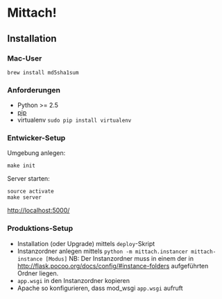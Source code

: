 Mittach!
========

Installation
------------

### Mac-User

    brew install md5sha1sum

### Anforderungen

* Python >= 2.5
* [pip](http://www.pip-installer.org/en/latest/installing.html)
* virtualenv `sudo pip install virtualenv`

### Entwicker-Setup

Umgebung anlegen:

    make init

Server starten:

    source activate
    make server

[http://localhost:5000/](http://localhost:5000)

### Produktions-Setup

* Installation (oder Upgrade) mittels `deploy`-Skript
* Instanzordner anlegen mittels `python -m mittach.instancer mittach-instance [Modus]`
  NB: Der Instanzordner muss in einem der in
  http://flask.pocoo.org/docs/config/#instance-folders aufgeführten Ordner
  liegen.
* `app.wsgi` in den Instanzordner kopieren
* Apache so konfigurieren, dass mod_wsgi `app.wsgi` aufruft
